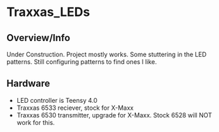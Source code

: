 # Traxxas_LEDs
## Overview/Info
Under Construction. Project mostly works. Some stuttering in the LED patterns. Still configuring patterns to find ones I like.
## Hardware
- LED controller is Teensy 4.0
- Traxxas 6533 reciever, stock for X-Maxx
- Traxxas 6530 transmitter, upgrade for X-Maxx. Stock 6528 will NOT work for this.
